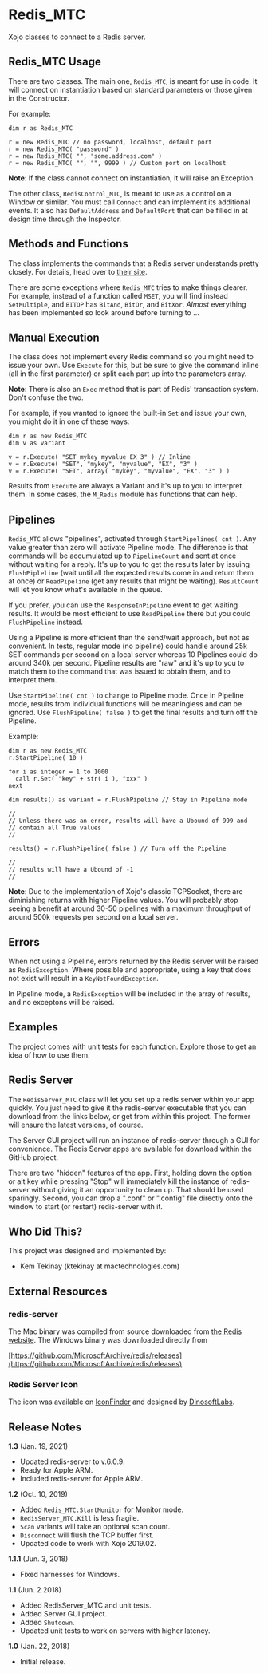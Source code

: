 # Redis_MTC

Xojo classes to connect to a Redis server.

## Redis\_MTC Usage

There are two classes. The main one, `Redis_MTC`, is meant for use in code. It will connect on instantiation based on standard parameters or those given in the Constructor.

For example:

```
dim r as Redis_MTC

r = new Redis_MTC // no password, localhost, default port
r = new Redis_MTC( "password" )
r = new Redis_MTC( "", "some.address.com" )
r = new Redis_MTC( "", "", 9999 ) // Custom port on localhost
```

__Note__: If the class cannot connect on instantiation, it will raise an Exception.

The other class, `RedisControl_MTC`, is meant to use as a control on a Window or similar. You must call `Connect` and can implement its additional events. It also has `DefaultAddress` and `DefaultPort` that can be filled in at design time through the Inspector.

## Methods and Functions

The class implements the commands that a Redis server understands pretty closely. For details, head over to [their site](http://redis.io).

There are some exceptions where `Redis_MTC` tries to make things clearer. For example, instead of a function called `MSET`, you will find instead `SetMultiple`, and `BITOP` has `BitAnd`, `BitOr`, and `BitXor`. *Almost* everything has been implemented so look around before turning to ...

## Manual Execution

The class does not implement every Redis command so you might need to issue your own. Use `Execute` for this, but be sure to give the command inline (all in the first parameter) or split each part up into the parameters array.

__Note__: There is also an `Exec` method that is part of Redis' transaction system. Don't confuse the two.

For example, if you wanted to ignore the built-in `Set` and issue your own, you might do it in one of these ways:

```
dim r as new Redis_MTC
dim v as variant

v = r.Execute( "SET mykey myvalue EX 3" ) // Inline
v = r.Execute( "SET", "mykey", "myvalue", "EX", "3" )
v = r.Execute( "SET", array( "mykey", "myvalue", "EX", "3" ) )
```

Results from `Execute` are always a Variant and it's up to you to interpret them. In some cases, the `M_Redis` module has functions that can help.

## Pipelines

`Redis_MTC` allows "pipelines", activated through `StartPipelines( cnt )`. Any value greater than zero will activate Pipeline mode. The difference is that commands will be accumulated up to `PipelineCount` and sent at once without waiting for a reply. It's up to you to get the results later by issuing `FlushPipleline` (wait until all the expected results come in and return them at once) or `ReadPipeline` (get any results that might be waiting). `ResultCount` will let you know what's available in the queue.

If you prefer, you can use the `ResponseInPipeline` event to get waiting results. It would be most efficient to use `ReadPipeline` there but you could `FlushPipeline` instead.

Using a Pipeline is more efficient than the send/wait approach, but not as convenient. In tests, regular mode (no pipeline) could handle around 25k SET commands per second on a local server whereas 10 Pipelines could do around 340k per second. Pipeline results are "raw" and it's up to you to match them to the command that was issued to obtain them, and to interpret them.

Use `StartPipeline( cnt )` to change to Pipeline mode. Once in Pipeline mode, results from individual functions will be meaningless and can be ignored. Use `FlushPipeline( false )` to get the final results and turn off the Pipeline.

Example:

```
dim r as new Redis_MTC
r.StartPipeline( 10 )

for i as integer = 1 to 1000
  call r.Set( "key" + str( i ), "xxx" )
next

dim results() as variant = r.FlushPipeline // Stay in Pipeline mode

//
// Unless there was an error, results will have a Ubound of 999 and
// contain all True values
//

results() = r.FlushPipeline( false ) // Turn off the Pipeline

//
// results will have a Ubound of -1
//
```

__Note__: Due to the implementation of Xojo's classic TCPSocket, there are diminishing returns with higher Pipeline values. You will probably stop seeing a benefit at around 30-50 pipelines with a maximum throughput of around 500k requests per second on a local server.

## Errors

When not using a Pipeline, errors returned by the Redis server will be raised as `RedisException`. Where possible and appropriate, using a key that does not exist will result in a `KeyNotFoundException`.

In Pipeline mode, a `RedisException` will be included in the array of results, and no exceptons will be raised.

## Examples

The project comes with unit tests for each function. Explore those to get an idea of how to use them.

## Redis Server

The `RedisServer_MTC` class will let you set up a redis server within your app quickly. You just need to give it the redis-server executable that you can download from the links below, or get from within this project. The former will ensure the latest versions, of course.

The Server GUI project will run an instance of redis-server through a GUI for convenience. The Redis Server apps are available for download within the GitHub project.

There are two "hidden" features of the app. First, holding down the option or alt key while pressing "Stop" will immediately kill the instance of redis-server without giving it an opportunity to clean up. That should be used sparingly. Second, you can drop a ".conf" or ".config" file directly onto the window to start (or restart) redis-server with it.

## Who Did This?

This project was designed and implemented by:

- Kem Tekinay (ktekinay at mactechnologies.com)

## External Resources

### redis-server

The Mac binary was compiled from source downloaded from [the Redis website](https://redis.io). The Windows binary was downloaded directly from

[https://github.com/MicrosoftArchive/redis/releases](https://github.com/MicrosoftArchive/redis/releases)

### Redis Server Icon

The icon was available on [IconFinder](https://www.iconfinder.com/icons/1886359/archive_archives_database_files_hosting_server_storage_icon#size=16) and designed by [DinosoftLabs](https://www.iconfinder.com/dinosoftlabs).

## Release Notes

**1.3** (Jan. 19, 2021)

- Updated redis-server to v.6.0.9.
- Ready for Apple ARM.
- Included redis-server for Apple ARM.

**1.2** (Oct. 10, 2019)

- Added `Redis_MTC.StartMonitor` for Monitor mode.
- `RedisServer_MTC.Kill` is less fragile.
- `Scan` variants will take an optional scan count.
- `Disconnect` will flush the TCP buffer first.
- Updated code to work with Xojo 2019.02.

**1.1.1** (Jun. 3, 2018)

- Fixed harnesses for Windows.

**1.1** (Jun. 2 2018)

- Added RedisServer\_MTC and unit tests.
- Added Server GUI project.
- Added `Shutdown`.
- Updated unit tests to work on servers with higher latency.

**1.0** (Jan. 22, 2018)

- Initial release.
